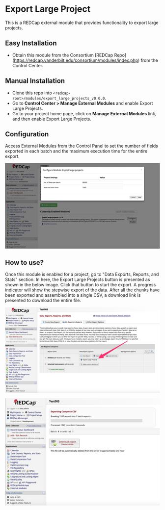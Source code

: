 # Export Large Project
This is a REDCap external module that provides functionality to export large projects.

## Easy Installation
- Obtain this module from the Consortium [REDCap Repo] (https://redcap.vanderbilt.edu/consortium/modules/index.php) from the Control Center.

## Manual Installation
- Clone this repo into `<redcap-root>/modules/export_large_projects_v0.0.0`.
- Go to **Control Center > Manage External Modules** and enable Export Large Projects.
- Go to your project home page, click on **Manage External Modules** link, and then enable Export Large Projects.

## Configuration
Access External Modules from the Control Panel to set the number of fields exported in each batch and the maximum execution time for the entire export.

![Config form](images/configuration.png)

## How to use?
Once this module is enabled for a project, go to "Data Exports, Reports, and Stats" section. In here, the Export Large Projects button is presented as shown in the below image.
Click that button to start the export.  A progress indicator will show the stepwise export of the data. After all the chunks have been exported and assembled into a single CSV, a download link is presented to download the entire file.

![Export Large Projects button](images/export_large_project_button.png)

![Download page](images/download.png)
